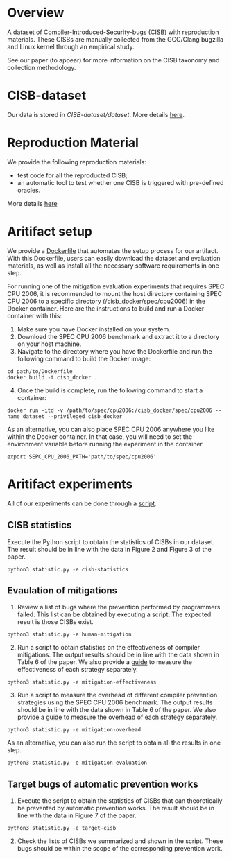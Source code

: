 # Overview
A dataset of Compiler-Introduced-Security-bugs (CISB) with reproduction materials.
These CISBs are manually collected from the GCC/Clang bugzilla and Linux kernel 
through an empirical study.

See our paper (to appear) for more information on the CISB taxonomy and collection methodology. 

# CISB-dataset

Our data is stored in *CISB-dataset/dataset*.
More details [here](dataset/README.md).

# Reproduction Material

We provide the following reproduction materials:
- test code for all the reproducted CISB;
- an automatic tool to test whether one CISB is triggered with pre-defined oracles.

More details [here](reproduction_material/README.md)

# Aritifact setup
We provide a [Dockerfile](env/Dockerfile) that automates the setup process for our artifact.
With this Dockerfile, users can easily download the dataset and evaluation materials, as well as install all the necessary software requirements in one step.

For running one of the mitigation evaluation experiments that requires SPEC CPU 2006, it is recommended to mount the host directory containing SPEC CPU 2006 to a specific directory (/cisb_docker/spec/cpu2006) in the Docker container. Here are the instructions to build and run a Docker container with this:

1. Make sure you have Docker installed on your system.
2. Download the SPEC CPU 2006 benchmark and extract it to a directory on your host machine.
3. Navigate to the directory where you have the Dockerfile and run the following command to build the Docker image: 
```
cd path/to/Dockerfile
docker build -t cisb_docker .
```
4. Once the build is complete, run the following command to start a container:
```
docker run -itd -v /path/to/spec/cpu2006:/cisb_docker/spec/cpu2006 --name dataset --privileged cisb_docker
```

As an alternative, you can also place SPEC CPU 2006 anywhere you like within the Docker container. In that case, you will need to set the environment variable before running the experiment in the container.
```
export SEPC_CPU_2006_PATH='path/to/spec/cpu2006'
``` 

# Aritifact experiments
All of our experiments can be done through a [script](statistic.py).

## CISB statistics

Execute the Python script to obtain the statistics of CISBs in our dataset. 
The result should be in line with the data in Figure 2 and Figure 3 of the paper.

```
python3 statistic.py -e cisb-statistics
```
## Evaulation of mitigations
1. Review a list of bugs where the prevention performed by programmers failed. 
This list can be obtained by executing a script. The expected result is those CISBs exist.
```
python3 statistic.py -e human-mitigation
```
2. Run a script to obtain statistics on the effectiveness of compiler mitigations.
The output results should be in line with the data shown in Table 6 of the paper.
We also provide a [guide](compiler_strategiess/README.md) to measure the effectiveness 
of each strategy separately.
```
python3 statistic.py -e mitigation-effectiveness
```
3. Run a script to measure the overhead of different compiler prevention 
strategies using the SPEC CPU 2006 benchmark.
The output results should be in line with the data shown in Table 6 of the paper.
We also provide a [guide](spec/README.md) to measure the overhead of each strategy
separately.
```
python3 statistic.py -e mitigation-overhead
```


As an alternative, you can also run the script to obtain all the results in one step.
```
python3 statistic.py -e mitigation-evaluation
```

## Target bugs of automatic prevention works
1. Execute the script to obtain the statistics of CISBs that can theoretically 
   be prevented by automatic prevention works. 
   The result should be in line with the data in Figure 7 of the paper.
```
python3 statistic.py -e target-cisb
```
2. Check the lists of CISBs we summarized and shown in the script. 
   These bugs should be within the scope of the corresponding prevention work.



<!-- ## Scripts

1. CISB-dataset/check-key.py

   - check whether data set tables in ***CISB-dataset/dataset*** has unique key
   - useage: `python3 check-key.py`

2. CISB-dataset/check-compiler.py

   - check whether required compilers ready
   - useage: `python3 check-compiler.py` -->

<!-- 4. CISB-dataset/effectiveness_evaluation.py

   - test all test cases in  **_CISB-dataset/reproduce_set_** at one time
   - useage: `python3 effectiveness_evaluation.py [-h] [-opt OPT]`
   - example: `python3 effectiveness_evaluation.py -opt compiler_strategiess/all-cisb_gcc.txt 2> /dev/null` can get the result of all test cases using **gcc** with options in _**CISB-dataset/compiler_strategiess/all-cisb_gcc.txt**_ -->

<!-- 5. CISB-dataset/statistic.py

   - functions:
     - table_2(): print results of bugs reported to Bugzilla and in the Linux kernel
     - table_3(): print temporal distribution (report date) of bug classes
     - table_6(): print all results using *effectiveness_evaluation.py* with 8 kinds of option strategy stored in ***CISB-dataset/compiler_strategiess***
     - table_7(): print automatic prevention works
   - example: `python3 statistic.py 2> /dev/null ` to print all results in tables -->

<!-- 6. Performance Overhead

   See [SPEC CPU2006](https://github.com/linkeLi0421/CISB-dataset/tree/main/spec) -->

<!-- ## Config

We write oracles and information of some test cases in *config.yml*. It has the following items:

- file_name: The file name of the test program.
- cc: C compiler name.
- opti_level: Optimization level of the test program.
- input: Some test programs need compile and run and it is the input string.
- check_type:

  - 1: if output is not test_str, the bug triggers.
  - 2: if output is test_str, the bug triggers.
  - 3: if the disassembly code doesn't contain test_str in section section_name, the bug triggers.
  - 4: if the disassembly code contains test_str in section section_name, the bug triggers.
  - 5: Generate assembly code, if the assembly code doesn't contain test_str in section section_name, the bug triggers.
  - 6: Generate assembly code, if the assembly code contains test_str in section section_name, the bug triggers.
  - 7: Generate assembly code, if the assembly code contains test_str in the next line of section_name, the bug triggers.
- test_str: String used in detecting bugs.
- section_name: String used in detecting bugs. If section_name begins with "between", it means section_name contains section_start and section_end after "between". Then the detecter will check test_str between section_start and section_end.

## Use docker

to reproduce result in docker, see [here](https://github.com/linkeLi0421/CISB-dataset/tree/main/reproduction). -->